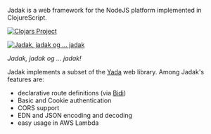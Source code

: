 
Jadak is a web framework for the NodeJS platform implemented in ClojureScript.

[![Clojars Project](https://img.shields.io/clojars/v/jadak.svg)](https://clojars.org/jadak)

[![Jadak, jadak og ... jadak](https://img.youtube.com/vi/UcrMKs3xy28/0.jpg)](https://www.youtube.com/watch?v=UcrMKs3xy28&t=0m34s)

<i>Jadak, jadak og ... jadak!</i>

Jadak implements a subset of the [Yada](https://github.com/juxt/yada) web library.
Among Jadak's features are:

- declarative route definitions (via [Bidi](https://github.com/juxt/bidi))
- Basic and Cookie authentication
- CORS support
- EDN and JSON encoding and decoding
- easy usage in AWS Lambda
